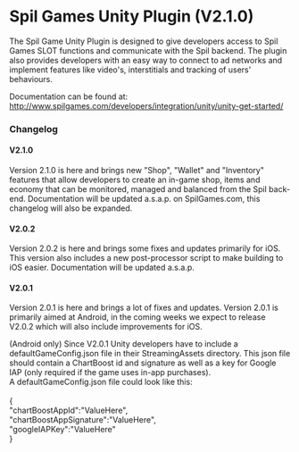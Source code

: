 <h1>Spil Games Unity Plugin (V2.1.0)</h1>

The Spil Game Unity Plugin is designed to give developers access to Spil Games SLOT functions and communicate with the Spil backend. The plugin also provides developers with an easy way to connect to ad networks and implement features like video's, interstitials and tracking of users' behaviours.

Documentation can be found at: http://www.spilgames.com/developers/integration/unity/unity-get-started/

<h3>Changelog</h3>

<h4>V2.1.0</h4>
<p>
Version 2.1.0 is here and brings new "Shop", "Wallet" and "Inventory" features that allow developers to create an in-game shop, items and economy that can be monitored, managed and balanced from the Spil back-end. Documentation will be updated a.s.a.p. on SpilGames.com, this changelog will also be expanded.
</p>

<h4>V2.0.2</h4>
<p>
Version 2.0.2 is here and brings some fixes and updates primarily for iOS. This version also includes a new post-processor script to make building to iOS easier. Documentation will be updated a.s.a.p.
</p>

<h4>V2.0.1</h4>
<p>
Version 2.0.1 is here and brings a lot of fixes and updates. Version 2.0.1 is primarily aimed at Android, in the coming weeks we expect to release V2.0.2 which will also include improvements for iOS.
</p>

<p>
(Android only) Since V2.0.1 Unity developers have to include a defaultGameConfig.json file in their StreamingAssets directory. This json file should contain a ChartBoost id and signature as well as a key for Google IAP (only required if the game uses in-app purchases).</br>
A defaultGameConfig.json file could look like this:</br>
</br>
{</br>
"chartBoostAppId":"ValueHere",</br>
"chartBoostAppSignature":"ValueHere",</br>
"googleIAPKey":"ValueHere"</br>
}
</p>